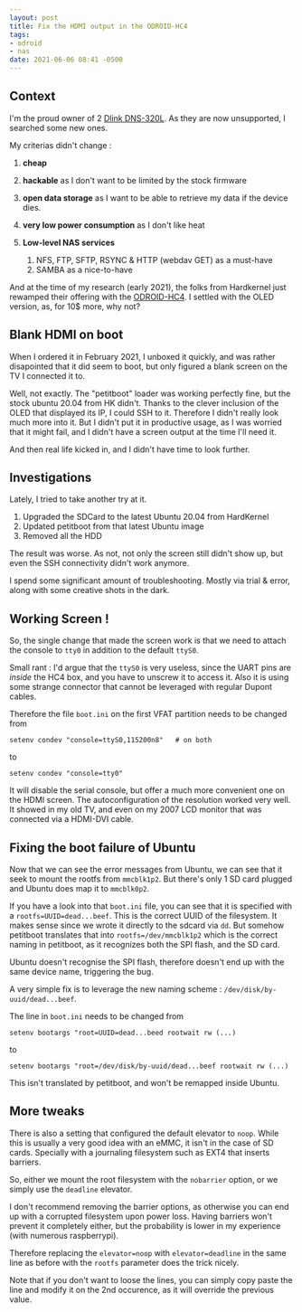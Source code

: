 ```yaml
---
layout: post
title: Fix the HDMI output in the ODROID-HC4
tags:
- odroid
- nas
date: 2021-06-06 08:41 -0500
---
```

## Context

I'm the proud owner of 2 [Dlink
DNS-320L](https://eu.dlink.com/uk/en/products/dns-320l-sharecenter-2-bay-cloud-storage-enclosure).
As they are now unsupported, I searched some new ones.

My criterias didn't change :

1. **cheap**
2. **hackable** as I don't want to be limited by the stock firmware
3. **open data storage** as I want to be able to retrieve my data if the device dies.
4. **very low power consumption** as I don't like heat
5. **Low-level NAS services**

    1. NFS, FTP, SFTP, RSYNC & HTTP (webdav GET) as a must-have
    2. SAMBA as a nice-to-have

And at the time of my research (early 2021), the folks from Hardkernel just
rewamped their offering with the
[ODROID-HC4](https://www.hardkernel.com/shop/odroid-hc4-oled/). I settled with
the OLED version, as, for 10$ more, why not?

## Blank HDMI on boot

When I ordered it in February 2021, I unboxed it quickly, and was rather
disapointed that it did seem to boot, but only figured a blank screen on the TV
I connected it to.

Well, not exactly. The "petitboot" loader was working perfectly fine, but the
stock ubuntu 20.04 from HK didn't. Thanks to the clever inclusion of the OLED
that displayed its IP, I could SSH to it. Therefore I didn't really look much
more into it. But I didn't put it in productive usage, as I was worried that it
might fail, and I didn't have a screen output at the time I'll need it.

And then real life kicked in, and I didn't have time to look further.

## Investigations

Lately, I tried to take another try at it.

1. Upgraded the SDCard to the latest Ubuntu 20.04 from HardKernel
1. Updated petitboot from that latest Ubuntu image
1. Removed all the HDD

The result was worse. As not, not only the screen still didn't show up, but
even the SSH connectivity didn't work anymore.

I spend some significant amount of troubleshooting. Mostly via trial & error,
along with some creative shots in the dark.

## Working Screen !

So, the single change that made the screen work is that we need to attach the
console to `tty0` in addition to the default `ttyS0`.

Small rant : I'd argue that the `ttyS0` is very useless, since the UART pins
are *inside* the HC4 box, and you have to unscrew it to access it. Also it is
using some strange connector that cannot be leveraged with regular Dupont
cables.

Therefore the file `boot.ini` on the first VFAT partition needs to be changed from

    setenv condev "console=ttyS0,115200n8"   # on both

to

    setenv condev "console=tty0"


It will disable the serial console, but offer a much more convenient one on the
HDMI screen. The autoconfiguration of the resolution worked very well. It
showed in my old TV, and even on my 2007 LCD monitor that was connected via a
HDMI-DVI cable.

## Fixing the boot failure of Ubuntu

Now that we can see the error messages from Ubuntu, we can see that it seek to
mount the rootfs from `mmcblk1p2`. But there's only 1 SD card plugged and
Ubuntu does map it to `mmcblk0p2`.

If you have a look into that `boot.ini` file, you can see that it is specified
with a `rootfs=UUID=dead...beef`. This is the correct UUID of the filesystem.
It makes sense since we wrote it directly to the sdcard via `dd`. But somehow
petitboot translates that into `rootfs=/dev/mmcblk1p2` which is the correct
naming in petitboot, as it recognizes both the SPI flash, and the SD card.

Ubuntu doesn't recognise the SPI flash, therefore doesn't end up with the same
device name, triggering the bug.

A very simple fix is to leverage the new naming scheme : `/dev/disk/by-uuid/dead...beef`.

The line in `boot.ini` needs to be changed from

    setenv bootargs "root=UUID=dead...beed rootwait rw (...)

to

    setenv bootargs "root=/dev/disk/by-uuid/dead...beef rootwait rw (...)

This isn't translated by petitboot, and won't be remapped inside Ubuntu.

## More tweaks

There is also a setting that configured the default elevator to `noop`. While
this is usually a very good idea with an eMMC, it isn't in the case of SD
cards. Specially with a journaling filesystem such as EXT4 that inserts
barriers.

So, either we mount the root filesystem with the `nobarrier` option, or we
simply use the `deadline` elevator.

I don't recommend removing the barrier options, as otherwise you can end up
with a corrupted filesystem upon power loss. Having barriers won't prevent it
completely either, but the probability is lower in my experience (with numerous
raspberrypi).

Therefore replacing the `elevator=noop` with `elevator=deadline` in the same
line as before with the `rootfs` parameter does the trick nicely.

Note that if you don't want to loose the lines, you can simply copy paste the
line and modify it on the 2nd occurence, as it will override the previous
value.
